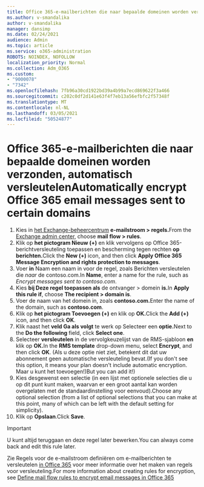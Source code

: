 ```yaml
---
title: Office 365-e-mailberichten die naar bepaalde domeinen worden verzonden, automatisch versleutelen
ms.author: v-smandalika
author: v-smandalika
manager: dansimp
ms.date: 02/24/2021
audience: Admin
ms.topic: article
ms.service: o365-administration
ROBOTS: NOINDEX, NOFOLLOW
localization_priority: Normal
ms.collection: Adm_O365
ms.custom:
- "9000078"
- "7342"
ms.openlocfilehash: 7fb96a30cd1922bd39a4b99a7ecd869622f3a466
ms.sourcegitcommit: c202c0df2d141e63f4f7eb13a56efbfc2f57348f
ms.translationtype: MT
ms.contentlocale: nl-NL
ms.lasthandoff: 03/05/2021
ms.locfileid: "50524877"
---
```

# <a name="automatically-encrypt-office-365-email-messages-sent-to-certain-domains"></a><span data-ttu-id="867e6-102">Office 365-e-mailberichten die naar bepaalde domeinen worden verzonden, automatisch versleutelen</span><span class="sxs-lookup"><span data-stu-id="867e6-102">Automatically encrypt Office 365 email messages sent to certain domains</span></span>

1. <span data-ttu-id="867e6-103">Kies in [het Exchange-beheercentrum](https://outlook.office365.com/ecp/) **e-mailstroom > regels.**</span><span class="sxs-lookup"><span data-stu-id="867e6-103">From the [Exchange admin center](https://outlook.office365.com/ecp/), choose **mail flow > rules**.</span></span> 
2. <span data-ttu-id="867e6-104">Klik op **het pictogram Nieuw (+)** en klik vervolgens op Office 365-berichtversleuteling toepassen en bescherming tegen rechten **op berichten.**</span><span class="sxs-lookup"><span data-stu-id="867e6-104">Click the **New (+)** icon, and then click **Apply Office 365 Message Encryption and rights protection to messages**.</span></span>
3. <span data-ttu-id="867e6-105">Voer **in** Naam een naam in voor de regel, zoals Berichten versleutelen die *naar* de contoso.com.</span><span class="sxs-lookup"><span data-stu-id="867e6-105">In **Name**, enter a name for the rule, such as *Encrypt messages sent to contoso.com*.</span></span>
4. <span data-ttu-id="867e6-106">Kies **bij Deze regel toepassen als** de ontvanger > domein **is.**</span><span class="sxs-lookup"><span data-stu-id="867e6-106">In **Apply this rule if**, choose **The recipient > domain is**.</span></span> 
5. <span data-ttu-id="867e6-107">Voer de naam van het domein in, zoals **contoso.com.**</span><span class="sxs-lookup"><span data-stu-id="867e6-107">Enter the name of the domain, such as **contoso.com**.</span></span>
6. <span data-ttu-id="867e6-108">Klik op **het pictogram Toevoegen (+)** en klik op **OK.**</span><span class="sxs-lookup"><span data-stu-id="867e6-108">Click the **Add (+)** icon, and then click **OK**.</span></span>
7. <span data-ttu-id="867e6-109">Klik naast het **veld Ga als volgt** te werk op Selecteer een **optie.**</span><span class="sxs-lookup"><span data-stu-id="867e6-109">Next to the **Do the following** field, click **Select one**.</span></span> 
8. <span data-ttu-id="867e6-110">Selecteer **versleutelen** in de vervolgkeuzelijst van de RMS-sjabloon **en** klik op **OK.**</span><span class="sxs-lookup"><span data-stu-id="867e6-110">In the **RMS template** drop-down menu, select **Encrypt**, and then click **OK**.</span></span> <span data-ttu-id="867e6-111">(Als u deze optie niet ziet, betekent dit dat uw abonnement geen automatische versleuteling bevat.</span><span class="sxs-lookup"><span data-stu-id="867e6-111">(If you don't see this option, it means your plan doesn't include automatic encryption.</span></span> <span data-ttu-id="867e6-112">Maar u kunt het toevoegen!)</span><span class="sxs-lookup"><span data-stu-id="867e6-112">But you can add it!)</span></span>
9. <span data-ttu-id="867e6-113">Kies desgewenst een selectie (in een lijst met optionele selecties die u op dit punt kunt maken, waarvan er een groot aantal kan worden overgelaten met de standaardinstelling voor eenvoud).</span><span class="sxs-lookup"><span data-stu-id="867e6-113">Choose any optional selection (from a list of optional selections that you can make at this point, many of which can be left with the default setting for simplicity).</span></span>
10. <span data-ttu-id="867e6-114">Klik op **Opslaan**.</span><span class="sxs-lookup"><span data-stu-id="867e6-114">Click **Save**.</span></span>

> [!IMPORTANT]
> <span data-ttu-id="867e6-115">U kunt altijd teruggaan en deze regel later bewerken.</span><span class="sxs-lookup"><span data-stu-id="867e6-115">You can always come back and edit this rule later.</span></span>

<span data-ttu-id="867e6-116">Zie Regels voor de e-mailstroom definiëren om e-mailberichten te versleutelen [in Office 365](https://docs.microsoft.com/microsoft-365/compliance/define-mail-flow-rules-to-encrypt-email) voor meer informatie over het maken van regels voor versleuteling.</span><span class="sxs-lookup"><span data-stu-id="867e6-116">For more information about creating rules for encryption, see [Define mail flow rules to encrypt email messages in Office 365](https://docs.microsoft.com/microsoft-365/compliance/define-mail-flow-rules-to-encrypt-email)</span></span>